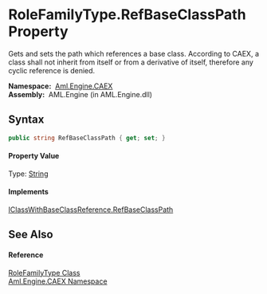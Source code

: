 RoleFamilyType.RefBaseClassPath Property
========================================
Gets and sets the path which references a base class. According to CAEX, a class shall not inherit from itself or from a derivative of itself, therefore any cyclic reference is denied.

  **Namespace:**  [Aml.Engine.CAEX][1]  
  **Assembly:**  AML.Engine (in AML.Engine.dll)

Syntax
------

```csharp
public string RefBaseClassPath { get; set; }
```

#### Property Value
Type: [String][2]
#### Implements
[IClassWithBaseClassReference.RefBaseClassPath][3]  


See Also
--------

#### Reference
[RoleFamilyType Class][4]  
[Aml.Engine.CAEX Namespace][1]  

[1]: ../README.md
[2]: https://docs.microsoft.com/dotnet/api/system.string
[3]: ../IClassWithBaseClassReference/RefBaseClassPath.md
[4]: README.md
[5]: https://www.automationml.org
[6]: ../../icons/logoShade.png